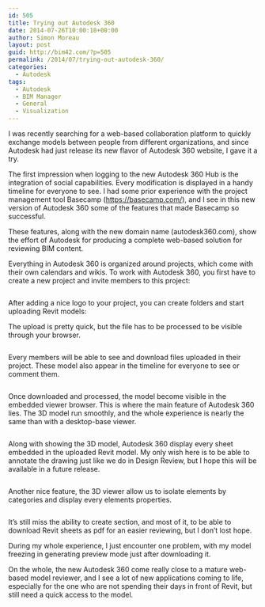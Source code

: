 ```yaml
---
id: 505
title: Trying out Autodesk 360
date: 2014-07-26T10:00:18+00:00
author: Simon Moreau
layout: post
guid: http://bim42.com/?p=505
permalink: /2014/07/trying-out-autodesk-360/
categories:
  - Autodesk
tags:
  - Autodesk
  - BIM Manager
  - General
  - Visualization
---
```

I was recently searching for a web-based collaboration platform to quickly exchange models between people from different organizations, and since Autodesk had just release its new flavor of Autodesk 360 website, I gave it a try.

The first impression when logging to the new Autodesk 360 Hub is the integration of social capabilities. Every modification is displayed in a handy timeline for everyone to see. I had some prior experience with the project management tool Basecamp (https://basecamp.com/), and I see in this new version of Autodesk 360 some of the features that made Basecamp so successful.

These features, along with the new domain name (autodesk360.com), show the effort of Autodesk for producing a complete web-based solution for reviewing BIM content.
  
Everything in Autodesk 360 is organized around projects, which come with their own calendars and wikis. To work with Autodesk 360, you first have to create a new project and invite members to this project:

![<img class="aligncenter size-full wp-image-507" src="http://bim42.com/wp-content/uploads/2014/07/createProject.png" alt="createProject" width="700" height="458" srcset="https://bim42.com/wp-content/uploads/2014/07/createProject.png 700w, https://bim42.com/wp-content/uploads/2014/07/createProject-300x196.png 300w, https://bim42.com/wp-content/uploads/2014/07/createProject-458x300.png 458w" sizes="(max-width: 700px) 100vw, 700px" />](http://bim42.com/wp-content/uploads/2014/07/createProject.png)

After adding a nice logo to your project, you can create folders and start uploading Revit models:

![<img class="aligncenter size-full wp-image-511" src="http://bim42.com/wp-content/uploads/2014/07/uploadFiles.png" alt="uploadFiles" width="609" height="334" srcset="https://bim42.com/wp-content/uploads/2014/07/uploadFiles.png 609w, https://bim42.com/wp-content/uploads/2014/07/uploadFiles-300x164.png 300w, https://bim42.com/wp-content/uploads/2014/07/uploadFiles-500x274.png 500w" sizes="(max-width: 609px) 100vw, 609px" />](http://bim42.com/wp-content/uploads/2014/07/uploadFiles.png)The upload is pretty quick, but the file has to be processed to be visible through your browser.

![<img class="aligncenter size-full wp-image-512" src="http://bim42.com/wp-content/uploads/2014/07/uploading.png" alt="uploading" width="622" height="131" srcset="https://bim42.com/wp-content/uploads/2014/07/uploading.png 622w, https://bim42.com/wp-content/uploads/2014/07/uploading-300x63.png 300w, https://bim42.com/wp-content/uploads/2014/07/uploading-500x105.png 500w" sizes="(max-width: 622px) 100vw, 622px" />](http://bim42.com/wp-content/uploads/2014/07/uploading.png)

Every members will be able to see and download files uploaded in their project. These model also appear in the timeline for everyone to see or comment them.

![<img class="aligncenter size-full wp-image-510" src="http://bim42.com/wp-content/uploads/2014/07/timeLine.png" alt="timeLine" width="599" height="311" srcset="https://bim42.com/wp-content/uploads/2014/07/timeLine.png 599w, https://bim42.com/wp-content/uploads/2014/07/timeLine-300x155.png 300w, https://bim42.com/wp-content/uploads/2014/07/timeLine-500x259.png 500w" sizes="(max-width: 599px) 100vw, 599px" />](http://bim42.com/wp-content/uploads/2014/07/timeLine.png)

Once downloaded and processed, the model become visible in the embedded viewer browser. This is where the main feature of Autodesk 360 lies. The 3D model run smoothly, and the whole experience is nearly the same than with a desktop-base viewer.

![<img class="aligncenter size-full wp-image-506" src="http://bim42.com/wp-content/uploads/2014/07/3DModelViewer.png" alt="3DModelViewer" width="1366" height="768" srcset="https://bim42.com/wp-content/uploads/2014/07/3DModelViewer.png 1366w, https://bim42.com/wp-content/uploads/2014/07/3DModelViewer-300x168.png 300w, https://bim42.com/wp-content/uploads/2014/07/3DModelViewer-1024x575.png 1024w, https://bim42.com/wp-content/uploads/2014/07/3DModelViewer-500x281.png 500w" sizes="(max-width: 1366px) 100vw, 1366px" />](http://bim42.com/wp-content/uploads/2014/07/3DModelViewer.png)

Along with showing the 3D model, Autodesk 360 display every sheet embedded in the uploaded Revit model. My only wish here is to be able to annotate the drawing just like we do in Design Review, but I hope this will be available in a future release.

![<img class="aligncenter size-full wp-image-509" src="http://bim42.com/wp-content/uploads/2014/07/sheetsViewer.png" alt="sheetsViewer" width="1366" height="768" srcset="https://bim42.com/wp-content/uploads/2014/07/sheetsViewer.png 1366w, https://bim42.com/wp-content/uploads/2014/07/sheetsViewer-300x168.png 300w, https://bim42.com/wp-content/uploads/2014/07/sheetsViewer-1024x575.png 1024w, https://bim42.com/wp-content/uploads/2014/07/sheetsViewer-500x281.png 500w" sizes="(max-width: 1366px) 100vw, 1366px" />](http://bim42.com/wp-content/uploads/2014/07/sheetsViewer.png)

Another nice feature, the 3D viewer allow us to isolate elements by categories and display every elements properties.

![<img class="aligncenter size-full wp-image-508" src="http://bim42.com/wp-content/uploads/2014/07/displayCategories.png" alt="displayCategories" width="981" height="725" srcset="https://bim42.com/wp-content/uploads/2014/07/displayCategories.png 981w, https://bim42.com/wp-content/uploads/2014/07/displayCategories-300x221.png 300w, https://bim42.com/wp-content/uploads/2014/07/displayCategories-405x300.png 405w" sizes="(max-width: 981px) 100vw, 981px" />](http://bim42.com/wp-content/uploads/2014/07/displayCategories.png)

It&#8217;s still miss the ability to create section, and most of it, to be able to download Revit sheets as pdf for an easier reviewing, but I don&#8217;t lost hope.

During my whole experience, I just encounter one problem, with my model freezing in generating preview mode just after downloading it.

On the whole, the new Autodesk 360 come really close to a mature web-based model reviewer, and I see a lot of new applications coming to life, especially for the one who are not spending their days in front of Revit, but still need a quick access to the model.